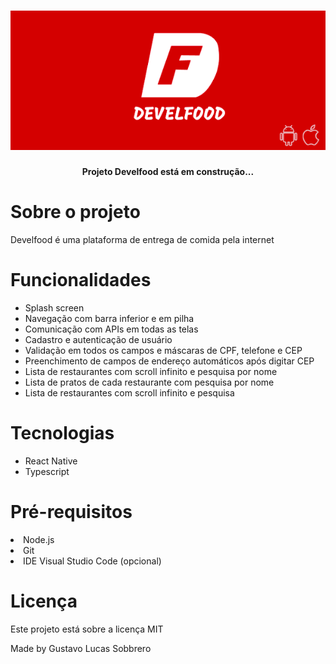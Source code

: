 # <img src="./bann.png">



<h4 align="center">
Projeto Develfood está em construção... 
</h4>

<h1>Sobre o projeto</h1>
<p>Develfood é uma plataforma de entrega de comida pela internet</p>

<h1>Funcionalidades</h1>
<ul>
  <li>Splash screen</li>
  <li>Navegação com barra inferior e em pilha</li>
  <li>Comunicação com APIs em todas as telas</li>
  <li>Cadastro e autenticação de usuário</li>
  <li>Validação em todos os campos e máscaras de CPF, telefone e CEP</li>
  <li>Preenchimento de campos de endereço automáticos após digitar CEP</li>
  <li>Lista de restaurantes com scroll infinito e pesquisa por nome</li>
  <li>Lista de pratos de cada restaurante com pesquisa por nome</li>
  <li>Lista de restaurantes com scroll infinito e pesquisa</li>
</ul>

<h1>Tecnologias</h1>
<ul>
  <li>React Native</li>
  <li>Typescript</li>
</ul>

<h1>Pré-requisitos</h1>
  <li>Node.js</li>
  <li>Git</li>
  <li>IDE Visual Studio Code (opcional)</li>


<h1>Licença</h1>
<p>Este projeto está sobre a licença MIT</p>

Made by Gustavo Lucas Sobbrero 




 
